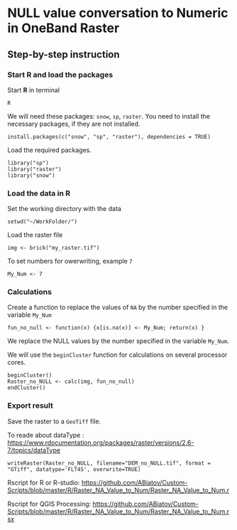 # NULL value conversation to Numeric in OneBand Raster

## Step-by-step instruction

### Start R and load the packages
Start **R** in terminal
```{sh}
R
```

We will need these packages: `snow`, `sp`, `raster`.
You need to install the necessary packages, if they are not installed.
```{r}
install.packages(c("snow", "sp", "raster"), dependencies = TRUE)
```
Load the required packages.
```{r}
library("sp")
library("raster")
library("snow")
```

### Load the data in R
Set the working directory with the data
```{r}
setwd("~/WorkFolder/")
```
Load the raster file
```{r}
img <- brick("my_raster.tif")
```

To set numbers for owerwriting, example `7`
```{r}
My_Num <- 7
```
### Calculations
Create a function to replace the values of `NA` by the number specified in the variable `My_Num`
```{r}
fun_no_null <- function(x) {x[is.na(x)] <- My_Num; return(x) }
```

We replace the NULL values by the number specified in the variable `My_Num`.

We will use the `beginCluster` function for calculations on several processor cores.
```{r}
beginCluster()
Raster_no_NULL <- calc(img, fun_no_null)
endCluster()
```
### Export result
Save the raster to a `GeoTiff` file.

To reade about dataType : https://www.rdocumentation.org/packages/raster/versions/2.6-7/topics/dataType
```{r}
writeRaster(Raster_no_NULL, filename="DEM_no_NULL.tif", format = "GTiff", datatype='FLT4S', overwrite=TRUE)
```
Rscript for R or R-studio: https://github.com/ABiatov/Custom-Scripts/blob/master/R/Raster_NA_Value_to_Num/Raster_NA_Value_to_Num.r

Rscript for QGIS Processing: https://github.com/ABiatov/Custom-Scripts/blob/master/R/Raster_NA_Value_to_Num/Raster_NA_Value_to_Num.rsx





